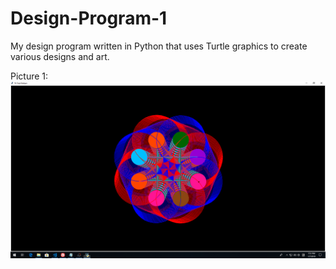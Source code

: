 # Design-Program-1
My design program written in Python that uses Turtle graphics to create various designs and art. 

Picture 1: 
![alt text][logo]

[logo]: https://github.com/Bruce7791/Design-Program-1/blob/master/6.png "Logo Title Text 2"




